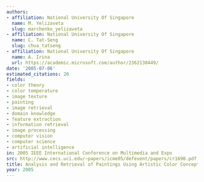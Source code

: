 ```yaml
---
authors:
- affiliation: National University Of Singapore
  name: M. Yelizaveta
  slug: marchenko_yelizaveta
- affiliation: National University Of Singapore
  name: C. Tat-Seng
  slug: chua_tatseng
- affiliation: National University Of Singapore
  name: A. Irina
  url: https://academic.microsoft.com/author/2362138449/
date: '2005-07-06'
estimated_citations: 20
fields:
- color theory
- color temperature
- image texture
- painting
- image retrieval
- domain knowledge
- feature extraction
- information retrieval
- image processing
- computer vision
- computer science
- artificial intelligence
in: 2005 IEEE International Conference on Multimedia and Expo
src: http://www.cecs.uci.edu/~papers/icme05/defevent/papers/cr1690.pdf
title: Analysis and Retrieval of Paintings Using Artistic Color Concepts
year: 2005
---
```

